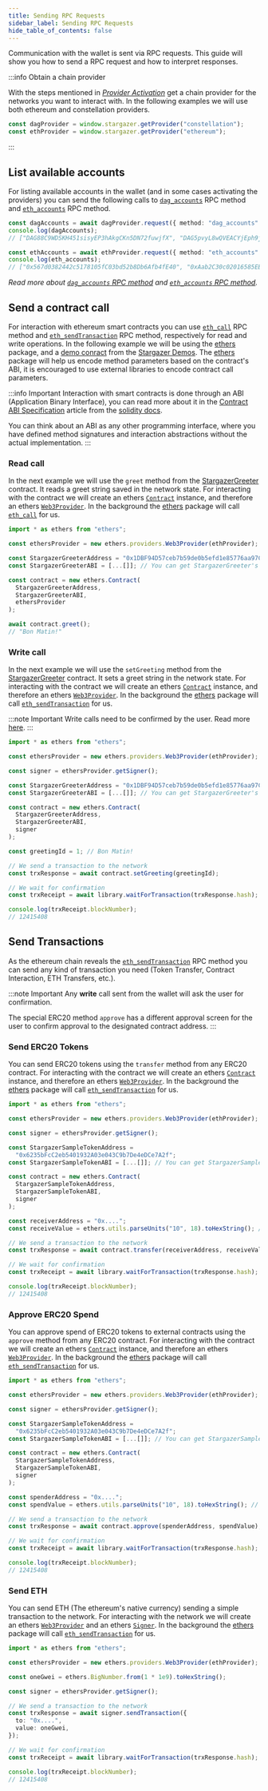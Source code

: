 ```yaml
---
title: Sending RPC Requests
sidebar_label: Sending RPC Requests
hide_table_of_contents: false
---
```


<head>
  <meta
    name="description"
    content="Communication with the wallet is sent via RPC requests. This guide will show you how to send a RPC request and how to interpret responses."
  />
</head>

<intro-end />

Communication with the wallet is sent via RPC requests. This guide will show you how to send a RPC request and how to interpret responses.

:::info Obtain a chain provider

With the steps mentioned in _[Provider Activation](./providerActivation.md#obtain-a-chainprovider)_ get a chain provider for the networks you want to interact with. In the following examples we will use both ethereum and constellation providers.

```typescript title="TypeScript"
const dagProvider = window.stargazer.getProvider("constellation");
const ethProvider = window.stargazer.getProvider("ethereum");
```

:::

## List available accounts

For listing available accounts in the wallet (and in some cases activating the providers) you can send the following calls to [`dag_accounts`](../APIReference/constellationRPCAPI/dag_accounts.md) RPC method and [`eth_accounts`](../APIReference/ethereumRPCAPI/eth_accounts.md) RPC method.

```typescript title="TypeScript"
const dagAccounts = await dagProvider.request({ method: "dag_accounts" });
console.log(dagAccounts);
// ["DAG88C9WDSKH451sisyEP3hAkgCKn5DN72fuwjfX", "DAG5pvyL8wQVEACYjEph9jouKQeH4J71Dn5HS25w"]

const ethAccounts = await ethProvider.request({ method: "eth_accounts" });
console.log(eth_accounts);
// ["0x567d0382442c5178105fC03bd52b8Db6Afb4fE40", "0xAab2C30c02016585EB36b7a0d5608Db787c1e44E"]
```

_Read more about [`dag_accounts` RPC method](../APIReference/constellationRPCAPI/dag_accounts.md) and [`eth_accounts` RPC method](../APIReference/ethereumRPCAPI/eth_accounts.md)._

## Send a contract call

For interaction with ethereum smart contracts you can use [`eth_call`](../APIReference/ethereumRPCAPI/eth_call.md) RPC method and [`eth_sendTransaction`](../APIReference/ethereumRPCAPI/eth_sendTransaction.md) RPC method, respectively for read and write operations. In the following example we will be using the [ethers](https://www.npmjs.com/package/ethers) package, and a [demo conract](https://ropsten.etherscan.io/address/0x1dbf94d57ceb7b59de0b5efd1e85776aa97cbdb4#code) from the [Stargazer Demos](https://github.com/StardustCollective/stargazer-wallet-demos). The [ethers](https://www.npmjs.com/package/ethers) package will help us encode method parameters based on the contract's ABI, it is encouraged to use external libraries to encode contract call parameters.

:::info Important
Interaction with smart contracts is done through an ABI (Application Binary Interface), you can read more about it in the [Contract ABI Specification](https://docs.soliditylang.org/en/v0.6.0/abi-spec.html) article from the [solidity docs](https://docs.soliditylang.org/en/v0.6.0/index.html).

You can think about an ABI as any other programming interface, where you have defined method signatures and interaction abstractions without the actual implementation.
:::

### Read call

In the next example we will use the `greet` method from the [StargazerGreeter](https://ropsten.etherscan.io/address/0x1dbf94d57ceb7b59de0b5efd1e85776aa97cbdb4#code) contract. It reads a greet string saved in the network state. For interacting with the contract we will create an ethers [`Contract`](https://docs.ethers.io/v5/api/contract/contract/#Contract--creating) instance, and therefore an ethers [`Web3Provider`](https://docs.ethers.io/v5/api/providers/other/#Web3Provider). In the background the [ethers](https://www.npmjs.com/package/ethers) package will call [`eth_call`](../APIReference/ethereumRPCAPI/eth_call.md) for us.

```typescript title="TypeScript"
import * as ethers from "ethers";

const ethersProvider = new ethers.providers.Web3Provider(ethProvider);

const StargazerGreeterAddress = "0x1DBF94D57ceb7b59de0b5efd1e85776aa97CbDb4";
const StargazerGreeterABI = [...[]]; // You can get StargazerGreeter's ABI from https://ropsten.etherscan.io/address/0x1dbf94d57ceb7b59de0b5efd1e85776aa97cbdb4#code;

const contract = new ethers.Contract(
  StargazerGreeterAddress,
  StargazerGreeterABI,
  ethersProvider
);

await contract.greet();
// "Bon Matin!"
```

### Write call

In the next example we will use the `setGreeting` method from the [StargazerGreeter](https://ropsten.etherscan.io/address/0x1dbf94d57ceb7b59de0b5efd1e85776aa97cbdb4#code) contract. It sets a greet string in the network state. For interacting with the contract we will create an ethers [`Contract`](https://docs.ethers.io/v5/api/contract/contract/#Contract--creating) instance, and therefore an ethers [`Web3Provider`](https://docs.ethers.io/v5/api/providers/other/#Web3Provider). In the background the [ethers](https://www.npmjs.com/package/ethers) package will call [`eth_sendTransaction`](../APIReference/ethereumRPCAPI/eth_sendTransaction.md) for us.

:::note Important
Write calls need to be confirmed by the user. Read more [here](#send-transactions).
:::

```typescript title="TypeScript"
import * as ethers from "ethers";

const ethersProvider = new ethers.providers.Web3Provider(ethProvider);

const signer = ethersProvider.getSigner();

const StargazerGreeterAddress = "0x1DBF94D57ceb7b59de0b5efd1e85776aa97CbDb4";
const StargazerGreeterABI = [...[]]; // You can get StargazerGreeter's ABI from https://ropsten.etherscan.io/address/0x1dbf94d57ceb7b59de0b5efd1e85776aa97cbdb4#code;

const contract = new ethers.Contract(
  StargazerGreeterAddress,
  StargazerGreeterABI,
  signer
);

const greetingId = 1; // Bon Matin!

// We send a transaction to the network
const trxResponse = await contract.setGreeting(greetingId);

// We wait for confirmation
const trxReceipt = await library.waitForTransaction(trxResponse.hash);

console.log(trxReceipt.blockNumber);
// 12415408
```

## Send Transactions

As the ethereum chain reveals the [`eth_sendTransaction`](../APIReference/ethereumRPCAPI/eth_sendTransaction.md) RPC method you can send any kind of transaction you need (Token Transfer, Contract Interaction, ETH Transfers, etc.).

:::note Important
Any **write** call sent from the wallet will ask the user for confirmation.

The special ERC20 method `approve` has a different approval screen for the user to confirm approval to the designated contract address.
:::

### Send ERC20 Tokens

You can send ERC20 tokens using the `transfer` method from any ERC20 contract. For interacting with the contract we will create an ethers [`Contract`](https://docs.ethers.io/v5/api/contract/contract/#Contract--creating) instance, and therefore an ethers [`Web3Provider`](https://docs.ethers.io/v5/api/providers/other/#Web3Provider). In the background the [ethers](https://www.npmjs.com/package/ethers) package will call [`eth_sendTransaction`](../APIReference/ethereumRPCAPI/eth_sendTransaction.md) for us.

```typescript title="TypeScript"
import * as ethers from "ethers";

const ethersProvider = new ethers.providers.Web3Provider(ethProvider);

const signer = ethersProvider.getSigner();

const StargazerSampleTokenAddress =
  "0x6235bFcC2eb5401932A03e043C9b7De4eDCe7A2f";
const StargazerSampleTokenABI = [...[]]; // You can get StargazerSampleToken's ABI from https://ropsten.etherscan.io/address/0x6235bFcC2eb5401932A03e043C9b7De4eDCe7A2f#code;

const contract = new ethers.Contract(
  StargazerSampleTokenAddress,
  StargazerSampleTokenABI,
  signer
);

const receiverAddress = "0x....";
const receiveValue = ethers.utils.parseUnits("10", 18).toHexString(); // 10 SST

// We send a transaction to the network
const trxResponse = await contract.transfer(receiverAddress, receiveValue);

// We wait for confirmation
const trxReceipt = await library.waitForTransaction(trxResponse.hash);

console.log(trxReceipt.blockNumber);
// 12415408
```

### Approve ERC20 Spend

You can approve spend of ERC20 tokens to external contracts using the `approve` method from any ERC20 contract. For interacting with the contract we will create an ethers [`Contract`](https://docs.ethers.io/v5/api/contract/contract/#Contract--creating) instance, and therefore an ethers [`Web3Provider`](https://docs.ethers.io/v5/api/providers/other/#Web3Provider). In the background the [ethers](https://www.npmjs.com/package/ethers) package will call [`eth_sendTransaction`](../APIReference/ethereumRPCAPI/eth_sendTransaction.md) for us.

```typescript title="TypeScript"
import * as ethers from "ethers";

const ethersProvider = new ethers.providers.Web3Provider(ethProvider);

const signer = ethersProvider.getSigner();

const StargazerSampleTokenAddress =
  "0x6235bFcC2eb5401932A03e043C9b7De4eDCe7A2f";
const StargazerSampleTokenABI = [...[]]; // You can get StargazerSampleToken's ABI from https://ropsten.etherscan.io/address/0x6235bFcC2eb5401932A03e043C9b7De4eDCe7A2f#code;

const contract = new ethers.Contract(
  StargazerSampleTokenAddress,
  StargazerSampleTokenABI,
  signer
);

const spenderAddress = "0x....";
const spendValue = ethers.utils.parseUnits("10", 18).toHexString(); // 10 SST

// We send a transaction to the network
const trxResponse = await contract.approve(spenderAddress, spendValue);

// We wait for confirmation
const trxReceipt = await library.waitForTransaction(trxResponse.hash);

console.log(trxReceipt.blockNumber);
// 12415408
```

### Send ETH

You can send ETH (The ethereum's native currency) sending a simple transaction to the network. For interacting with the network we will create an ethers [`Web3Provider`](https://docs.ethers.io/v5/api/providers/other/#Web3Provider) and an ethers [`Signer`](https://docs.ethers.io/v5/api/signer/#Signer). In the background the [ethers](https://www.npmjs.com/package/ethers) package will call [`eth_sendTransaction`](../APIReference/ethereumRPCAPI/eth_sendTransaction.md) for us.

```typescript title="TypeScript"
import * as ethers from "ethers";

const ethersProvider = new ethers.providers.Web3Provider(ethProvider);

const oneGwei = ethers.BigNumber.from(1 * 1e9).toHexString();

const signer = ethersProvider.getSigner();

// We send a transaction to the network
const trxResponse = await signer.sendTransaction({
  to: "0x....",
  value: oneGwei,
});

// We wait for confirmation
const trxReceipt = await library.waitForTransaction(trxResponse.hash);

console.log(trxReceipt.blockNumber);
// 12415408
```
